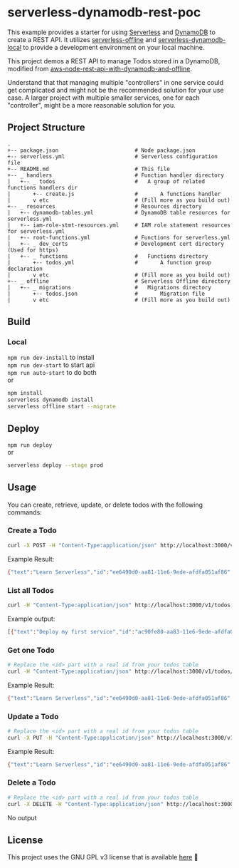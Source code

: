 # serverless-dynamodb-rest-poc
This example provides a starter for using [Serverless](https://serverless.com) 
and [DynamoDB](https://aws.amazon.com/dynamodb/) to create a REST API. It utilizes [serverless-offline](https://github.com/dherault/serverless-offline)
and [serverless-dynamodb-local](https://github.com/99xt/serverless-dynamodb-local) to provide
a development environment on your local machine.

This project demos a REST API to manage Todos stored in a DynamoDB, modified from [aws-node-rest-api-with-dynamodb-and-offline](https://github.com/serverless/examples/tree/master/aws-node-rest-api-with-dynamodb-and-offline).

Understand that that managing multiple "controllers" in one service could get complicated and 
might not be the recommended solution for your use case. A larger project with multiple smaller 
services, one for each "controller", might be a more reasonable solution for you.

## Project Structure
```text
.
+-- package.json                        # Node package.json
+-- serverless.yml                      # Serverless configuration file
+-- README.md                           # This file
+-- _ handlers                          # Function handler directory
|   +-- _ todos                         #   A group of related functions handlers dir
|       +-- create.js                   #       A functions handler
|       v etc                           # (Fill more as you build out)
+-- _ resources                         # Resources directory 
|   +-- dynamodb-tables.yml             # DynamoDB table resources for serverless.yml
|   +-- iam-role-stmt-resources.yml     # IAM role statement resources for serverless.yml
|   +-- root-functions.yml              # Functions for serverless.yml
|   +-- _ dev_certs                     # Development cert directory (Used for https)
|   +-- _ functions                     #   Functions directory 
|       +-- todos.yml                   #       A function group declaration
|       v etc                           # (Fill more as you build out)
+-- _ offline                           # Serverless Offline directory 
|   +-- _ migrations                    #   Migrations directory 
|       +-- todos.json                  #       Migration file
|       v etc                           # (Fill more as you build out)
```

## Build
### Local
`npm run dev-install` to install   
`npm run dev-start` to start api  
`npm run auto-start` to do both  
or
```bash
npm install
serverless dynamodb install
serverless offline start --migrate
```
## Deploy
`npm run deploy`  
or
```bash
serverless deploy --stage prod
```
## Usage

You can create, retrieve, update, or delete todos with the following commands:

### Create a Todo

```bash
curl -X POST -H "Content-Type:application/json" http://localhost:3000/v1/todos --data '{ "text": "Learn Serverless" }'
```

Example Result:
```bash
{"text":"Learn Serverless","id":"ee6490d0-aa81-11e6-9ede-afdfa051af86","createdAt":1479138570824,"checked":false,"updatedAt":1479138570824}%
```

### List all Todos

```bash
curl -H "Content-Type:application/json" http://localhost:3000/v1/todos
```

Example output:
```bash
[{"text":"Deploy my first service","id":"ac90fe80-aa83-11e6-9ede-afdfa051af86","checked":true,"updatedAt":1479139961304},{"text":"Learn Serverless","id":"20679390-aa85-11e6-9ede-afdfa051af86","createdAt":1479139943241,"checked":false,"updatedAt":1479139943241}]%
```

### Get one Todo

```bash
# Replace the <id> part with a real id from your todos table
curl -H "Content-Type:application/json" http://localhost:3000/v1/todos/<id>
```

Example Result:
```bash
{"text":"Learn Serverless","id":"ee6490d0-aa81-11e6-9ede-afdfa051af86","createdAt":1479138570824,"checked":false,"updatedAt":1479138570824}%
```

### Update a Todo

```bash
# Replace the <id> part with a real id from your todos table
curl -X PUT -H "Content-Type:application/json" http://localhost:3000/v1/todos/<id> --data '{ "text": "Learn Serverless", "checked": true }'
```

Example Result:
```bash
{"text":"Learn Serverless","id":"ee6490d0-aa81-11e6-9ede-afdfa051af86","createdAt":1479138570824,"checked":true,"updatedAt":1479138570824}%
```

### Delete a Todo

```bash
# Replace the <id> part with a real id from your todos table
curl -X DELETE -H "Content-Type:application/json" http://localhost:3000/v1/todos/<id>
```

No output

## License 
This project uses the GNU GPL v3 license that is available [here](./LICENSE.txt) 👀